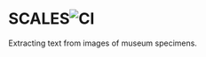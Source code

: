 # SCALES![CI](https://github.com/rafelafrance/scales/workflows/CI/badge.svg)

Extracting text from images of museum specimens.

